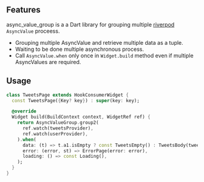 ## Features
async_value_group is a a Dart library for grouping multiple [riverpod](https://github.com/rrousselGit/riverpod) `AsyncValue` proceess.
- Grouping multiple AsyncValue and retrieve multiple data as a tuple.
- Waiting to be done multiple asynchronous process.
- Call `AsyncValue.when` only once in `Widget.build` method even if multiple AsyncValues are required.

## Usage
```dart
class TweetsPage extends HookConsumerWidget {
  const TweetsPage({Key? key}) : super(key: key);

  @override
  Widget build(BuildContext context, WidgetRef ref) {
    return AsyncValueGroup.group2(
      ref.watch(tweetsProvider),
      ref.watch(userProvider),
    ).when(
      data: (t) => t.a1.isEmpty ? const TweetsEmpty() : TweetsBody(tweets: t.a1, user: t.a2),
      error: (error, st) => ErrorPage(error: error),
      loading: () => const Loading(),
    );
  }
}
```